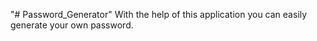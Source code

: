 "# Password_Generator" 
With the help of this application you can easily generate your own password.
